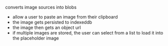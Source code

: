 
converts image sources into blobs

- allow a user to paste an image from their clipboard
- the image gets persisted to indexeddb
- the image then gets an object url
- if multiple images are stored, the user can select from a list to load it into the placeholder image
